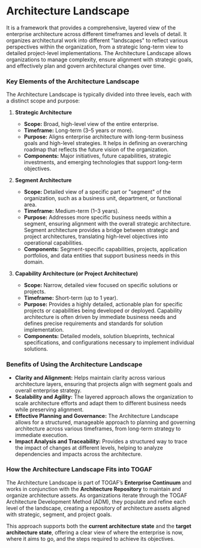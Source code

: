 # Architecture Landscape

It is a framework that provides a comprehensive, layered view of the enterprise architecture across different timeframes and levels of detail. It organizes architectural work into different "landscapes" to reflect various perspectives within the organization, from a strategic long-term view to detailed project-level implementations. The Architecture Landscape allows organizations to manage complexity, ensure alignment with strategic goals, and effectively plan and govern architectural changes over time.

### Key Elements of the Architecture Landscape
The Architecture Landscape is typically divided into three levels, each with a distinct scope and purpose:

1. **Strategic Architecture**
   - **Scope:** Broad, high-level view of the entire enterprise.
   - **Timeframe:** Long-term (3–5 years or more).
   - **Purpose:** Aligns enterprise architecture with long-term business goals and high-level strategies. It helps in defining an overarching roadmap that reflects the future vision of the organization.
   - **Components:** Major initiatives, future capabilities, strategic investments, and emerging technologies that support long-term objectives.

2. **Segment Architecture**
   - **Scope:** Detailed view of a specific part or "segment" of the organization, such as a business unit, department, or functional area.
   - **Timeframe:** Medium-term (1–3 years).
   - **Purpose:** Addresses more specific business needs within a segment, ensuring alignment with the overall strategic architecture. Segment architecture provides a bridge between strategic and project architectures, translating high-level objectives into operational capabilities.
   - **Components:** Segment-specific capabilities, projects, application portfolios, and data entities that support business needs in this domain.

3. **Capability Architecture (or Project Architecture)**
   - **Scope:** Narrow, detailed view focused on specific solutions or projects.
   - **Timeframe:** Short-term (up to 1 year).
   - **Purpose:** Provides a highly detailed, actionable plan for specific projects or capabilities being developed or deployed. Capability architecture is often driven by immediate business needs and defines precise requirements and standards for solution implementation.
   - **Components:** Detailed models, solution blueprints, technical specifications, and configurations necessary to implement individual solutions.

### Benefits of Using the Architecture Landscape
- **Clarity and Alignment:** Helps maintain clarity across various architecture layers, ensuring that projects align with segment goals and overall enterprise strategy.
- **Scalability and Agility:** The layered approach allows the organization to scale architecture efforts and adapt them to different business needs while preserving alignment.
- **Effective Planning and Governance:** The Architecture Landscape allows for a structured, manageable approach to planning and governing architecture across various timeframes, from long-term strategy to immediate execution.
- **Impact Analysis and Traceability:** Provides a structured way to trace the impact of changes at different levels, helping to analyze dependencies and impacts across the architecture.

### How the Architecture Landscape Fits into TOGAF
The Architecture Landscape is part of TOGAF’s **Enterprise Continuum** and works in conjunction with the **Architecture Repository** to maintain and organize architecture assets. As organizations iterate through the TOGAF Architecture Development Method (ADM), they populate and refine each level of the landscape, creating a repository of architecture assets aligned with strategic, segment, and project goals. 

This approach supports both the **current architecture state** and the **target architecture state**, offering a clear view of where the enterprise is now, where it aims to go, and the steps required to achieve its objectives.
